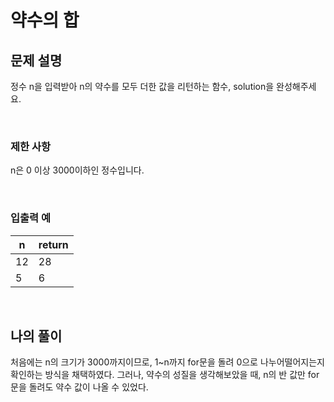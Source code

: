 # 약수의 합

## 문제 설명
정수 n을 입력받아 n의 약수를 모두 더한 값을 리턴하는 함수, solution을 완성해주세요.

<br>

### 제한 사항
n은 0 이상 3000이하인 정수입니다.

<br>

### 입출력 예
| n  | return |
|----|--------|
| 12 | 28     |
| 5  | 6      |

<br>

## 나의 풀이
처음에는 n의 크기가 3000까지이므로, 1~n까지 for문을 돌려 0으로 나누어떨어지는지 확인하는 방식을 채택하였다. 그러나, 약수의 성질을 생각해보았을 때, n의 반 값만 for문을 돌려도 약수 값이 나올 수 있었다.